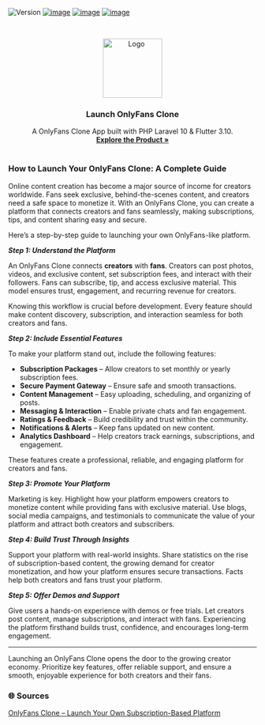 ![Version](https://img.shields.io/badge/version-6.8-blue.svg?cacheSeconds=2592000)
[![image](https://img.shields.io/badge/Twitter-1DA1F2?style=for-the-badge&logo=twitter&logoColor=white)](https://twitter.com/oyelabs?lang=en)
[![image](https://img.shields.io/badge/Instagram-E4405F?style=for-the-badge&logo=instagram&logoColor=white)](https://www.instagram.com/myoyelabs/)
[![image](https://img.shields.io/badge/YouTube-FF0000?style=for-the-badge&logo=youtube&logoColor=white)](https://youtube.com/@oyelabs9119?si=jpMaBUfNigpVCjuf)

<!-- PROJECT LOGO -->
<br />
<p align="center">
  <a href="https://oyelabs.com/indriver-clone-app-development/">
    <img src="https://oyelabs.com/wp-content/uploads/2024/10/Readymade-Onlyfans-Clone-script.jpg" alt="Logo" width="120" height="120">
  </a>

  <h3 align="center">Launch OnlyFans Clone</h3>

  <p align="center">
    A OnlyFans Clone App built with PHP Laravel 10 & Flutter 3.10.
    <br />
    <a href="https://oyelabs.com/onlyfans-clone/"><strong>Explore the Product »</strong></a>
    <br />
    <br />


### How to Launch Your OnlyFans Clone: A Complete Guide ###

Online content creation has become a major source of income for creators worldwide. Fans seek exclusive, behind-the-scenes content, and creators need a safe space to monetize it. With an OnlyFans Clone, you can create a platform that connects creators and fans seamlessly, making subscriptions, tips, and content sharing easy and secure.

Here’s a step-by-step guide to launching your own OnlyFans-like platform.  

***Step 1: Understand the Platform*** 

An OnlyFans Clone connects **creators** with **fans**. Creators can post photos, videos, and exclusive content, set subscription fees, and interact with their followers. Fans can subscribe, tip, and access exclusive material. This model ensures trust, engagement, and recurring revenue for creators.  

Knowing this workflow is crucial before development. Every feature should make content discovery, subscription, and interaction seamless for both creators and fans.  

***Step 2: Include Essential Features***  

To make your platform stand out, include the following features:  

- **Subscription Packages** – Allow creators to set monthly or yearly subscription fees.  
- **Secure Payment Gateway** – Ensure safe and smooth transactions.  
- **Content Management** – Easy uploading, scheduling, and organizing of posts.  
- **Messaging & Interaction** – Enable private chats and fan engagement.  
- **Ratings & Feedback** – Build credibility and trust within the community.  
- **Notifications & Alerts** – Keep fans updated on new content.  
- **Analytics Dashboard** – Help creators track earnings, subscriptions, and engagement.  

These features create a professional, reliable, and engaging platform for creators and fans.  

***Step 3: Promote Your Platform***  

Marketing is key. Highlight how your platform empowers creators to monetize content while providing fans with exclusive material. Use blogs, social media campaigns, and testimonials to communicate the value of your platform and attract both creators and subscribers.  

***Step 4: Build Trust Through Insights*** 

Support your platform with real-world insights. Share statistics on the rise of subscription-based content, the growing demand for creator monetization, and how your platform ensures secure transactions. Facts help both creators and fans trust your platform.  

***Step 5: Offer Demos and Support***  

Give users a hands-on experience with demos or free trials. Let creators post content, manage subscriptions, and interact with fans. Experiencing the platform firsthand builds trust, confidence, and encourages long-term engagement.

---

Launching an OnlyFans Clone opens the door to the growing creator economy. Prioritize key features, offer reliable support, and ensure a smooth, enjoyable experience for both creators and their fans.

### 🌐 Sources  
[OnlyFans Clone – Launch Your Own Subscription-Based Platform](https://oyelabs.com/onlyfans-clone/)
